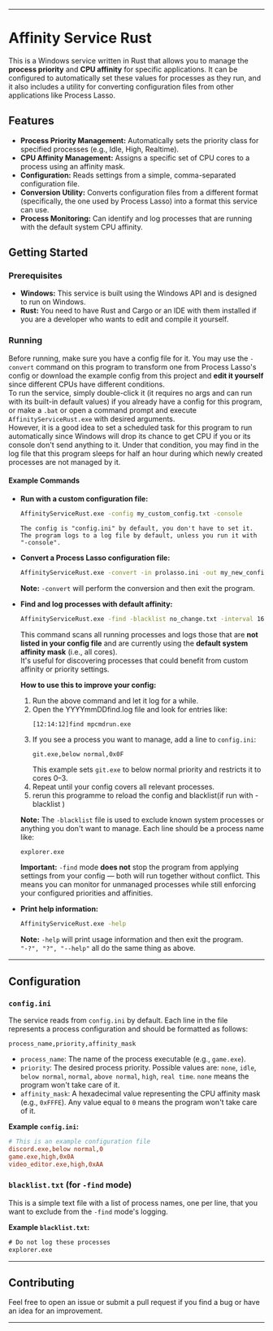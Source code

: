 
----

# Affinity Service Rust

This is a Windows service written in Rust that allows you to manage the **process priority** and **CPU affinity** for specific applications. It can be configured to automatically set these values for processes as they run, and it also includes a utility for converting configuration files from other applications like Process Lasso.

## Features

  * **Process Priority Management:** Automatically sets the priority class for specified processes (e.g., Idle, High, Realtime).
  * **CPU Affinity Management:** Assigns a specific set of CPU cores to a process using an affinity mask.
  * **Configuration:** Reads settings from a simple, comma-separated configuration file.
  * **Conversion Utility:** Converts configuration files from a different format (specifically, the one used by Process Lasso) into a format this service can use.
  * **Process Monitoring:** Can identify and log processes that are running with the default system CPU affinity.

## Getting Started

### Prerequisites

  * **Windows:** This service is built using the Windows API and is designed to run on Windows.
  * **Rust:** You need to have Rust and Cargo or an IDE with them installed if you are a developer who wants to edit and compile it yourself.

### Running

Before running, make sure you have a config file for it. You may use the `-convert` command on this program to transform one from Process Lasso's config or download the example config from this project and **edit it yourself** since different CPUs have different conditions.  
To run the service, simply double-click it (it requires no args and can run with its built-in default values) if you already have a config for this program, or make a `.bat` or open a command prompt and execute `AffinityServiceRust.exe` with desired arguments.  
However, it is a good idea to set a scheduled task for this program to run automatically since Windows will drop its chance to get CPU if you or its console don't send anything to it. Under that condition, you may find in the log file that this program sleeps for half an hour during which newly created processes are not managed by it.

#### Example Commands

  * **Run with a custom configuration file:**
    ```bash
    AffinityServiceRust.exe -config my_custom_config.txt -console
    ```
    `The config is "config.ini" by default, you don't have to set it.`  
    `The program logs to a log file by default, unless you run it with "-console".`

  * **Convert a Process Lasso configuration file:**
    ```bash
    AffinityServiceRust.exe -convert -in prolasso.ini -out my_new_config.ini
    ```
    **Note:** `-convert` will perform the conversion and then exit the program.

  * **Find and log processes with default affinity:**
    ```bash
    AffinityServiceRust.exe -find -blacklist no_change.txt -interval 16000
    ```
    This command scans all running processes and logs those that are **not listed in your config file** and are currently using the **default system affinity mask** (i.e., all cores).  
    It's useful for discovering processes that could benefit from custom affinity or priority settings.

    **How to use this to improve your config:**
    1. Run the above command and let it log for a while.
    2. Open the YYYYmmDDfind.log file and look for entries like:
       ```
       [12:14:12]find mpcmdrun.exe
       ```
    3. If you see a process you want to manage, add a line to `config.ini`:
       ```
       git.exe,below normal,0x0F
       ```
       This example sets `git.exe` to below normal priority and restricts it to cores 0–3.
    4. Repeat until your config covers all relevant processes.
    5. rerun this programme to reload the config and blacklist(if run with -blacklist <file>)

    **Note:** The `-blacklist` file is used to exclude known system processes or anything you don't want to manage. Each line should be a process name like:
    ```txt
    explorer.exe
    ```

    **Important:** `-find` mode **does not** stop the program from applying settings from your config — both will run together without conflict. This means you can monitor for unmanaged processes while still enforcing your configured priorities and affinities.

  * **Print help information:**
    ```bash
    AffinityServiceRust.exe -help
    ```
    **Note:** `-help` will print usage information and then exit the program.  
    `"-?", "?", "--help"` all do the same thing as above.

---

## Configuration

### `config.ini`

The service reads from `config.ini` by default. Each line in the file represents a process configuration and should be formatted as follows:

```
process_name,priority,affinity_mask
```

  * `process_name`: The name of the process executable (e.g., `game.exe`).
  * `priority`: The desired process priority. Possible values are: `none`, `idle`, `below normal`, `normal`, `above normal`, `high`, `real time`. `none` means the program won't take care of it.
  * `affinity_mask`: A hexadecimal value representing the CPU affinity mask (e.g., `0xFFFE`). Any value equal to `0` means the program won't take care of it.

**Example `config.ini`:**
```ini
# This is an example configuration file
discord.exe,below normal,0
game.exe,high,0x0A
video_editor.exe,high,0xAA
```

### `blacklist.txt` (for `-find` mode)

This is a simple text file with a list of process names, one per line, that you want to exclude from the `-find` mode's logging.

**Example `blacklist.txt`:**
```txt
# Do not log these processes
explorer.exe
```

---

## Contributing

Feel free to open an issue or submit a pull request if you find a bug or have an idea for an improvement.

----
